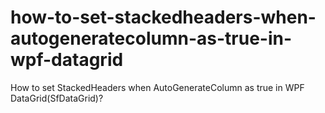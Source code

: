 # how-to-set-stackedheaders-when-autogeneratecolumn-as-true-in-wpf-datagrid
How to set StackedHeaders when AutoGenerateColumn as true in WPF DataGrid(SfDataGrid)?
